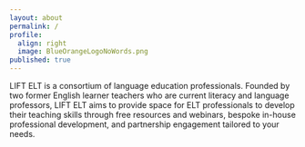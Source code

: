 ```yaml
---
layout: about
permalink: /
profile:
  align: right
  image: BlueOrangeLogoNoWords.png
published: true
---
```


LIFT ELT is a consortium of language education professionals. Founded by two former English learner teachers who are current literacy and language professors, LIFT ELT aims to provide space for ELT professionals to develop their teaching skills through free resources and webinars, bespoke in-house professional development, and partnership engagement tailored to your needs.

